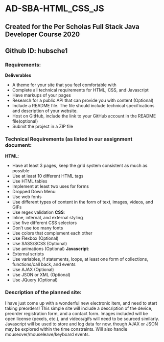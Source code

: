 # AD-SBA-HTML_CSS_JS

## Created for the Per Scholas Full Stack Java Developer Course 2020

## Github ID: hubsche1

### Requirements:

**Deliverables**
- A theme for your site that you feel comfortable with
- Complete all technical requirements for HTML, CSS, and Javascript
- Have markups of your pages
- Research for a public API that can provide you with content (Optional)
- Include a README file. The file should include technical specifications and description of your website.
- Host on GitHub,  include the link to your GitHub account in the README file(optional)
- Submit the project in a ZIP file

### Technical Requirements (as listed in our assignment document:
**HTML**:
- Have at least 3 pages, keep the grid system consistent as much as possible
- Use at least 10 different HTML tags
- Use HTML tables
- Implement at least two uses for forms
- Dropped Down Menu 
- Use web fonts
- Use different types of content in the form of text, images, videos, and GIFs
- Use regex validation
**CSS**:
- Inline, internal, and external styling
- Use five different CSS selectors
- Don’t use too many fonts
- Use colors that complement each other
- Use Flexbox (Optional)
- Use SASS/SCSS (Optional)
- Use animations (Optional)
**Javascript**:
- External scripts
- Use variables, if statements, loops, at least one form of collections, functions/call back, and events
- Use AJAX (Optional) 
- Use JSON or XML (Optional)
- Use JQuery (Optional)

### Description of the planned site:
I have just come up with a wonderful new electronic item, and need to start taking preorders! This simple site will include a description of the device, preorder registration form, and a contact form. Images included will be open license (pexels, etc.), and videos/gifs will need to be sourced similarly. Javascript will be used to store and log data for now, though AJAX or JSON may be explored within the time constraints. Will also handle mouseover/mouseleave/keyboard events.
